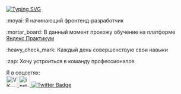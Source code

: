 <a href="https://git.io/typing-svg"><img src="https://readme-typing-svg.herokuapp.com?font=Comfortaa&duration=3000&pause=500&vCenter=true&width=435&lines=%D0%9F%D1%80%D0%B8%D0%B2%D0%B5%D1%82+%D0%B2%D1%81%D0%B5%D0%BC%2C+%D0%BC%D0%B5%D0%BD%D1%8F+%D0%B7%D0%BE%D0%B2%D1%83%D1%82+%D0%98%D0%B3%D0%BE%D1%80%D1%8C!" alt="Typing SVG" /></a>
<p>:moyai:  Я начинающий фронтенд-разработчик</p>  
<p>:mortar_board: В данный момент прохожу обучение на платформе <a href="https://practicum.yandex.ru/">Яндекс Практикум</a></p>  
<p>:heavy_check_mark: Каждый день совершенствую свои навыки </p>
<p>:zap: Хочу устроиться в команду профессионалов </p>  
Я в соцсетях:
<div id="badges">
  <a href="your-linkedin-URL">
    <img width = 30 height = 30 src="https://uce737894fd6aa1b18422da27d40.previews.dropboxusercontent.com/p/thumb/AByTV0Uio9tQmDew4CGEbp15KdGOpLc7ISh82J101XjBwn1NNAlyDSNoxu1D-Z3wWaJHXleoyna8wdvFhFjDq5jhBhK1huHzkHj-fRpfPfS3-36K2PuYJNQxJzGoEezZWEJJIYhWsXA5bRsFaD0OG8iqxg2fjqxpUl1OVAfl0i1JlhXdYXGD03IwGO7IdIytEZUxnYsrV0NiL41PSkaX-vTJqP7fa-arWFmtA4RJL3i2EcNNfHXJVHaggIaVDULuJsmPZzHzU8PfaUsJSr6veqHxCBF65_M1LUtfbt5DSg_rporLVQLfmB943wQF8HPb8mlA7_9bN5MZYpWK-GYvoOzWsuV9zo9eX4LgaxB_yokLUkCcqRVuxtWrGvza0bbZ62s/p.png" alt="VK"/>
  </a>
  <a href="your-youtube-URL">
    <img width = 30 height = 30  src="https://cdn-icons-png.flaticon.com/128/2111/2111463.png" alt="instagramm"/>
  </a>
  <a href="your-twitter-URL">
    <img src="https://img.shields.io/badge/Twitter-blue?style=for-the-badge&logo=twitter&logoColor=white" alt="Twitter Badge"/>
  </a>
</div>



